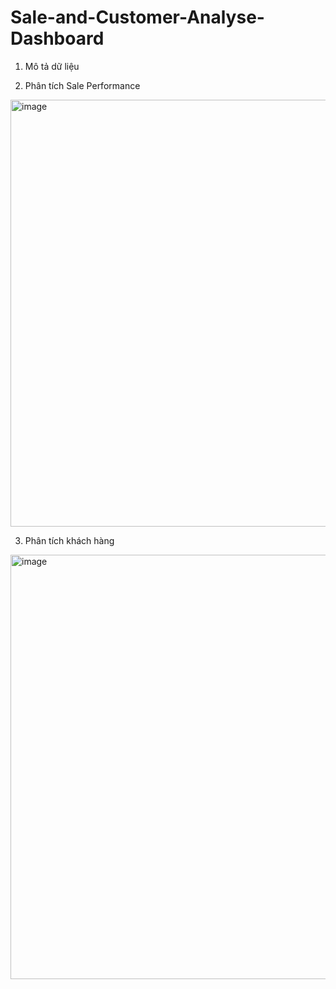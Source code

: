 # Sale-and-Customer-Analyse-Dashboard

1. Mô tả dữ liệu

2. Phân tích Sale Performance
<img width="1210" height="683" alt="image" src="https://github.com/user-attachments/assets/beb27c04-1b6f-4d8a-b68a-db23a0e479e1" />


3. Phân tích khách hàng
<img width="1210" height="679" alt="image" src="https://github.com/user-attachments/assets/4dfa4d6c-cba2-4d8e-868b-481f1c969890" />
